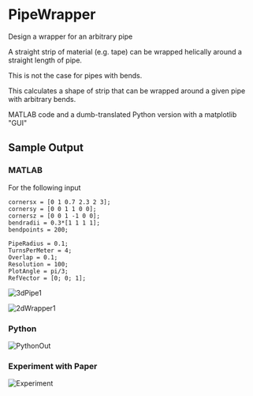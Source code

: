 # PipeWrapper
Design a wrapper for an arbitrary pipe

A straight strip of material (e.g. tape) can be wrapped helically around a straight length of pipe.

This is not the case for pipes with bends.

This calculates a shape of strip that can be wrapped around a given pipe with arbitrary bends.

MATLAB code and a dumb-translated Python version with a matplotlib "GUI"

## Sample Output
### MATLAB
For the following input

```
cornersx = [0 1 0.7 2.3 2 3];
cornersy = [0 0 1 1 0 0];
cornersz = [0 0 1 -1 0 0];
bendradii = 0.3*[1 1 1 1];
bendpoints = 200;

PipeRadius = 0.1;
TurnsPerMeter = 4;
Overlap = 0.1;
Resolution = 100;
PlotAngle = pi/3;
RefVector = [0; 0; 1];
```

![3dPipe1](https://github.com/RandomVertebrate/PipeWrapper/assets/54997017/db6b5773-ef2f-4224-9859-83a27ca14921)

![2dWrapper1](https://github.com/RandomVertebrate/PipeWrapper/assets/54997017/1d43492b-01ae-42f5-bcad-bb7cc1aa9147)

### Python
![PythonOut](https://github.com/RandomVertebrate/PipeWrapper/assets/54997017/cf40502e-f6f9-4d9e-ab77-b8645b25a3d1)

### Experiment with Paper
![Experiment](https://github.com/RandomVertebrate/PipeWrapper/assets/54997017/103e2fa0-face-4ccf-988d-4d15f6255566)

